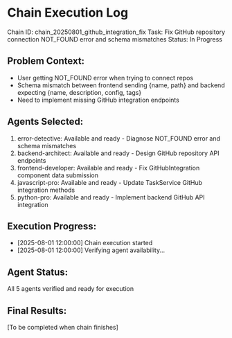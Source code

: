 # Chain Execution Log
Chain ID: chain_20250801_github_integration_fix
Task: Fix GitHub repository connection NOT_FOUND error and schema mismatches
Status: In Progress

## Problem Context:
- User getting NOT_FOUND error when trying to connect repos
- Schema mismatch between frontend sending {name, path} and backend expecting {name, description, config, tags}
- Need to implement missing GitHub integration endpoints

## Agents Selected:
1. error-detective: Available and ready - Diagnose NOT_FOUND error and schema mismatches
2. backend-architect: Available and ready - Design GitHub repository API endpoints  
3. frontend-developer: Available and ready - Fix GitHubIntegration component data submission
4. javascript-pro: Available and ready - Update TaskService GitHub integration methods
5. python-pro: Available and ready - Implement backend GitHub API integration

## Execution Progress:
- [2025-08-01 12:00:00] Chain execution started
- [2025-08-01 12:00:00] Verifying agent availability...

## Agent Status:
All 5 agents verified and ready for execution

## Final Results:
[To be completed when chain finishes]